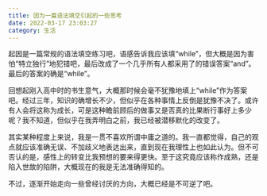 ```yaml
---
title: 因为一篇语法填空引起的一些思考
date: 2022-03-17 23:03:27
category: 生活
---
```

起因是一篇常规的语法填空练习吧，语感告诉我应该填“while”，但大概是因为害怕“特立独行”地犯错吧，最后改成了一个几乎所有人都采用了的错误答案“and”。最后的答案的确是“while”。
<!-- more -->
回想起刚入高中时的书生意气，大概那时候会毫不犹豫地填上“while”作为答案吧。经过三年，知识的确增长不少，但似乎在各种事情上反倒是犹豫不决了。或许有人会将这称为成长，可是这种瞻前顾后的做事又是否真的比果断行事好上多少呢？我不知道，但似乎在我弄明白之前，我已经被潜移默化的改变了。

其实某种程度上来说，我是一贯不喜欢所谓中庸之道的。我一直都觉得，自己的观点就应该准确无误、不加歧义地表达出来，直到现在我理性上也如此认为。但不可否认的是，感性上的转变比我预想的要来得更快。至于这究竟应该称作成熟，还是陷入世故的陷阱，大概现在的我是无法准确得知的。

不过，逐渐开始走向一些曾经讨厌的方向，大概已经是不可逆了吧。